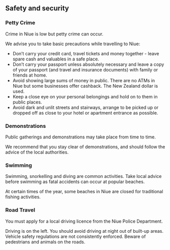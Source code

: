 ## Safety and security

### **Petty Crime**

Crime in Niue is low but petty crime can occur.

We advise you to take basic precautions while travelling to Niue:

* Don’t carry your credit card, travel tickets and money together - leave spare cash and valuables in a safe place.
* Don’t carry your passport unless absolutely necessary and leave a copy of your passport (and travel and insurance documents) with family or friends at home.
* Avoid showing large sums of money in public. There are no ATMs in Niue but some businesses offer cashback. The New Zealand dollar is used.
* Keep a close eye on your personal belongings and hold on to them in public places.
* Avoid dark and unlit streets and stairways, arrange to be picked up or dropped off as close to your hotel or apartment entrance as possible.

### **Demonstrations**

Public gatherings and demonstrations may take place from time to time.

We recommend that you stay clear of demonstrations, and should follow the advice of the local authorities.

### **Swimming**

Swimming, snorkelling and diving are common activities. Take local advice before swimming as fatal accidents can occur at popular beaches.

At certain times of the year, some beaches in Niue are closed for traditional fishing activities.

### **Road Travel**

You must apply for a local driving licence from the Niue Police Department.

Driving is on the left. You should avoid driving at night out of built-up areas. Vehicle safety regulations are not consistently enforced. Beware of pedestrians and animals on the roads.